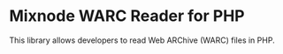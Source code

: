# Mixnode WARC Reader for PHP
This library allows developers to read Web ARChive (WARC) files in PHP.
